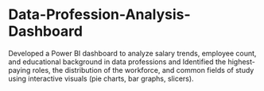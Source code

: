 # Data-Profession-Analysis-Dashboard
Developed a Power BI dashboard to analyze salary trends, employee count, and educational background in data professions and Identified the highest-paying roles, the distribution of the workforce, and common fields of study using interactive visuals (pie charts, bar graphs, slicers).
